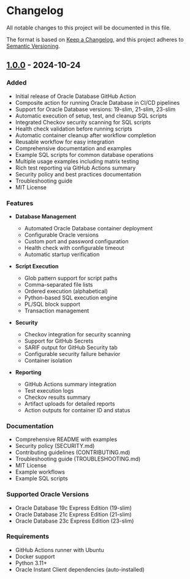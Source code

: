 # Changelog

All notable changes to this project will be documented in this file.

The format is based on [Keep a Changelog](https://keepachangelog.com/en/1.0.0/),
and this project adheres to [Semantic Versioning](https://semver.org/spec/v2.0.0.html).

## [1.0.0] - 2024-10-24

### Added
- Initial release of Oracle Database GitHub Action
- Composite action for running Oracle Database in CI/CD pipelines
- Support for Oracle Database versions: 19-slim, 21-slim, 23-slim
- Automatic execution of setup, test, and cleanup SQL scripts
- Integrated Checkov security scanning for SQL scripts
- Health check validation before running scripts
- Automatic container cleanup after workflow completion
- Reusable workflow for easy integration
- Comprehensive documentation and examples
- Example SQL scripts for common database operations
- Multiple usage examples including matrix testing
- Rich test reporting via GitHub Actions summary
- Security policy and best practices documentation
- Troubleshooting guide
- MIT License

### Features
- **Database Management**
  - Automated Oracle Database container deployment
  - Configurable Oracle versions
  - Custom port and password configuration
  - Health check with configurable timeout
  - Automatic startup verification

- **Script Execution**
  - Glob pattern support for script paths
  - Comma-separated file lists
  - Ordered execution (alphabetical)
  - Python-based SQL execution engine
  - PL/SQL block support
  - Transaction management

- **Security**
  - Checkov integration for security scanning
  - Support for GitHub Secrets
  - SARIF output for GitHub Security tab
  - Configurable security failure behavior
  - Container isolation

- **Reporting**
  - GitHub Actions summary integration
  - Test execution logs
  - Checkov results summary
  - Artifact uploads for detailed reports
  - Action outputs for container ID and status

### Documentation
- Comprehensive README with examples
- Security policy (SECURITY.md)
- Contributing guidelines (CONTRIBUTING.md)
- Troubleshooting guide (TROUBLESHOOTING.md)
- MIT License
- Example workflows
- Example SQL scripts

### Supported Oracle Versions
- Oracle Database 19c Express Edition (19-slim)
- Oracle Database 21c Express Edition (21-slim)
- Oracle Database 23c Express Edition (23-slim)

### Requirements
- GitHub Actions runner with Ubuntu
- Docker support
- Python 3.11+
- Oracle Instant Client dependencies (auto-installed)

[1.0.0]: https://github.com/scriptautomation123/oracledb-action/releases/tag/v1.0.0
